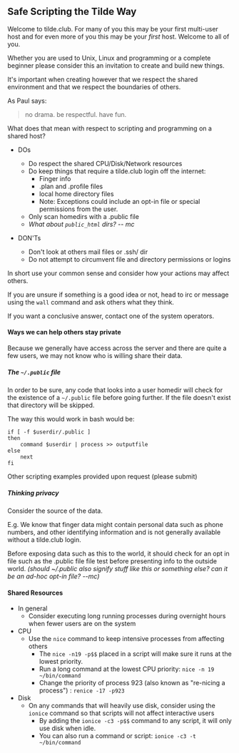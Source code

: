 ## Safe Scripting the Tilde Way

Welcome to tilde.club. For many of you this may be your first multi-user host and for even more of you this may be your *first* host. Welcome to all of you.  

Whether you are used to Unix, Linux and programming or a complete beginner please consider this an invitation to create and build new things. 

It's important when creating however that we respect the shared environment and that we respect the boundaries of others.

As Paul says:

> no drama. be respectful. have fun.

What does that mean with respect to scripting and programming on a shared host?

- DOs
    - Do respect the shared CPU/Disk/Network resources
    - Do keep things that require a tilde.club login off the internet:
        - Finger info
        - .plan and .profile files
        - local home directory files
        - Note: Exceptions could include an opt-in file or special permissions from the user.
    - Only scan homedirs with a .public file
    - *What about `public_html` dirs? -- mc*

- DON'Ts
    - Don't look at others mail files or .ssh/ dir 
    - Do not attempt to circumvent file and directory permissions or logins

In short use your common sense and consider how your actions may affect others.
  
If you are unsure if something is a good idea or not, head to irc or message using the `wall` command and ask others what they think.  

If you want a conclusive answer, contact one of the system operators.

#### Ways we can help others stay private

Because we generally have access across the server and there are quite a few users, we may not know who is willing share their data.

##### The `~/.public` file
In order to be sure, any code that looks into a user homedir will check for the existence of a `~/.public` file before going further.  If the file doesn't exist that directory will be skipped.  

The way this would work in bash would be:

    if [ -f $userdir/.public ]
    then 
        command $userdir | process >> outputfile
    else
        next
    fi

Other scripting examples provided upon request (please submit)


##### Thinking privacy

Consider the source of the data.

E.g. We know that finger data might contain personal data such as phone numbers, and other identifying information and is not generally available without a tilde.club login. 

Before exposing data such as this to the world, it should check for an opt in file such as the .public file file test before presenting info to the outside world. 
*(should ~/.public also signify stuff like this or something else? can it be an ad-hoc opt-in file? --mc)*


#### Shared Resources

- In general
    - Consider executing long running processes during overnight hours when fewer users are on the system
- CPU
    - Use the `nice` command to keep intensive processes from affecting others
        - The `nice -n19 -p$$` placed in a script will make sure it runs at the lowest priority.
        - Run a long command at the lowest CPU priority: `nice -n 19 ~/bin/command`
        - Change the priority of process 923 (also known as "re-nicing a process") : `renice -17 -p923`
- Disk
    - On any commands that will heavily use disk, consider using the `ionice` command so that scripts will not affect interactive users
        - By adding the `ionice -c3 -p$$` command to any script, it will only use disk when idle.
        - You can also run a command or script: `ionice -c3 -t ~/bin/command`  
